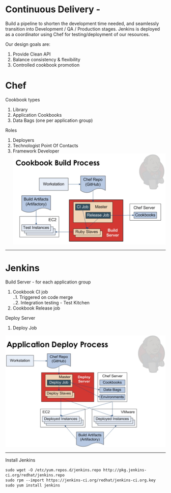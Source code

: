 # Continuous Delivery - 
Build a pipeline to shorten the development time needed, and seamlessly transition into Development / QA / Production stages.  Jenkins is deployed as a coordinator using Chef for testing/deployment of our resources.

Our design goals are:  
1. Provide Clean API  
2. Balance consistency & flexibility  
3. Controlled cookbook promotion  

# Chef 
Cookbook types  
1. Library  
2. Application Cookbooks  
3. Data Bags (one per application group) 

Roles  
1. Deployers  
2. Technologist Point Of Contacts  
3. Framework Developer  
![alt text][cookbook]  
_____  
  
# Jenkins
Build Server - for each application group 

1. Cookbook CI job  
..1. Triggered on code merge  
..2. Integration testing  - Test Kitchen  
2. Cookbook Release job  


Deploy Server   

1. Deploy Job
 
![alt text][build]  
_____
Install Jenkins  
``` 
sudo wget -O /etc/yum.repos.d/jenkins.repo http://pkg.jenkins-ci.org/redhat/jenkins.repo
sudo rpm --import https://jenkins-ci.org/redhat/jenkins-ci.org.key
sudo yum install jenkins  
```

[cookbook]: https://github.com/ContainerAideR/ContainerAideR-CI/blob/master/img/ci-cookbook-build.png?raw=true "Chef Cookbook"
[build]: https://github.com/ContainerAideR/ContainerAideR-CI/blob/master/img/ci-app-deploy.png?raw=true "Build Server"


